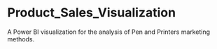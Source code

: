 # Product_Sales_Visualization
A Power BI visualization for the analysis of Pen and Printers marketing methods.
